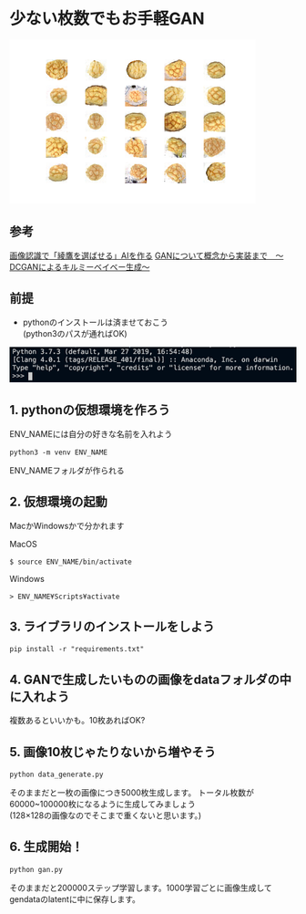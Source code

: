 # 少ない枚数でもお手軽GAN

![melonpan](./melonpan.PNG)

## 参考
[画像認識で「綾鷹を選ばせる」AIを作る](https://qiita.com/tomo_20180402/items/e8c55bdca648f4877188)
[GANについて概念から実装まで　～DCGANによるキルミーベイベー生成～](https://qiita.com/taku-buntu/items/0093a68bfae0b0ff879d)

## 前提
* pythonのインストールは済ませておこう  
  (python3のパスが通ればOK)

![python](./python.png)

## 1. pythonの仮想環境を作ろう
ENV_NAMEには自分の好きな名前を入れよう

```
python3 -m venv ENV_NAME
```

ENV_NAMEフォルダが作られる

## 2. 仮想環境の起動
MacかWindowsかで分かれます  

MacOS
```
$ source ENV_NAME/bin/activate
```

Windows
```
> ENV_NAME¥Scripts¥activate
```
## 3. ライブラリのインストールをしよう

```
pip install -r "requirements.txt"
```

## 4. GANで生成したいものの画像をdataフォルダの中に入れよう
複数あるといいかも。10枚あればOK?

## 5. 画像10枚じゃたりないから増やそう

```
python data_generate.py
```
そのままだと一枚の画像につき5000枚生成します。
トータル枚数が60000~100000枚になるように生成してみましょう  
(128×128の画像なのでそこまで重くないと思います。)

## 6. 生成開始！

```
python gan.py
```
そのままだと200000ステップ学習します。1000学習ごとに画像生成してgendataのlatentに中に保存します。

